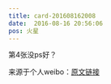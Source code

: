 ```yaml
---
title: card-201608162008
date:  2016-08-16 20:56:06
pos: 火星
---
```

第4张没ps好？

来源于个人weibo：[原文链接](https://m.weibo.cn/status/E3Rr2qDl5?mblogid=E3Rr2qDl5)